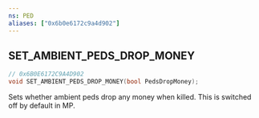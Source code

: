 ```yaml
---
ns: PED
aliases: ["0x6b0e6172c9a4d902"]
---
```

## SET_AMBIENT_PEDS_DROP_MONEY

```c
// 0x6B0E6172C9A4D902
void SET_AMBIENT_PEDS_DROP_MONEY(bool PedsDropMoney);
```

Sets whether ambient peds drop any money when killed. This is switched off by default in MP.


